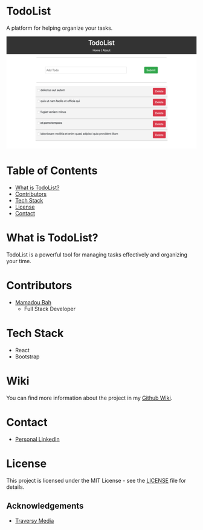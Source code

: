 # TodoList

A platform for helping organize your tasks.

![TodoList Screenshot](WikiImages/TodoListHomepage.png?raw=true)

# Table of Contents

- [What is TodoList?](#what-is-todolist)
- [Contributors](#contributors)
- [Tech Stack](#tech-stack)
- [License](#license)
- [Contact](#contact)

# What is TodoList?

TodoList is a powerful tool for managing tasks effectively and organizing your time.

# Contributors

- [Mamadou Bah](https://www.linkedin.com/in/mamadou-bah-9962a711b/)
  - Full Stack Developer

# Tech Stack

- React
- Bootstrap

# Wiki

You can find more information about the project in my [Github Wiki](https://github.com/Mousto097/TodoList-React-Bootstrap/wiki).

# Contact

- [Personal LinkedIn](https://www.linkedin.com/in/mamadou-bah-9962a711b/)

# License

This project is licensed under the MIT License - see the [LICENSE](LICENSE) file for details.

## Acknowledgements

- [Traversy Media](https://www.youtube.com/user/TechGuyWeb)
